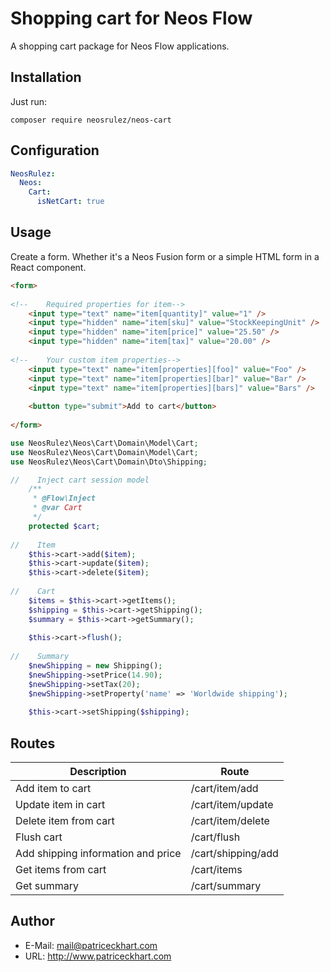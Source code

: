 # Shopping cart for Neos Flow

A shopping cart package for Neos Flow applications.

## Installation

Just run:

```
composer require neosrulez/neos-cart
```

## Configuration

```yaml
NeosRulez:
  Neos:
    Cart:
      isNetCart: true
```

## Usage

Create a form. Whether it's a Neos Fusion form or a simple HTML form in a React component.

```html
<form>
    
<!--    Required properties for item-->
    <input type="text" name="item[quantity]" value="1" />
    <input type="hidden" name="item[sku]" value="StockKeepingUnit" />
    <input type="hidden" name="item[price]" value="25.50" />
    <input type="hidden" name="item[tax]" value="20.00" />
    
<!--    Your custom item properties-->
    <input type="text" name="item[properties][foo]" value="Foo" />
    <input type="text" name="item[properties][bar]" value="Bar" />
    <input type="text" name="item[properties][bars]" value="Bars" />
    
    <button type="submit">Add to cart</button>
    
</form>
```

```php
use NeosRulez\Neos\Cart\Domain\Model\Cart;
use NeosRulez\Neos\Cart\Domain\Model\Cart;
use NeosRulez\Neos\Cart\Domain\Dto\Shipping;

//    Inject cart session model
    /**
     * @Flow\Inject
     * @var Cart
     */
    protected $cart;
    
//    Item
    $this->cart->add($item);
    $this->cart->update($item);
    $this->cart->delete($item);
    
//    Cart
    $items = $this->cart->getItems();
    $shipping = $this->cart->getShipping();
    $summary = $this->cart->getSummary();
    
    $this->cart->flush();
    
//    Summary
    $newShipping = new Shipping();
    $newShipping->setPrice(14.90);
    $newShipping->setTax(20);
    $newShipping->setProperty('name' => 'Worldwide shipping');
    
    $this->cart->setShipping($shipping);
```

## Routes

| Description                        | Route              |
|------------------------------------|--------------------|
| Add item to cart                   | /cart/item/add     |
| Update item in cart                | /cart/item/update  |
| Delete item from cart              | /cart/item/delete  |
| Flush cart                         | /cart/flush        |
| Add shipping information and price | /cart/shipping/add |
| Get items from cart                | /cart/items        |
| Get summary                        | /cart/summary      |


## Author

* E-Mail: mail@patriceckhart.com
* URL: http://www.patriceckhart.com 
